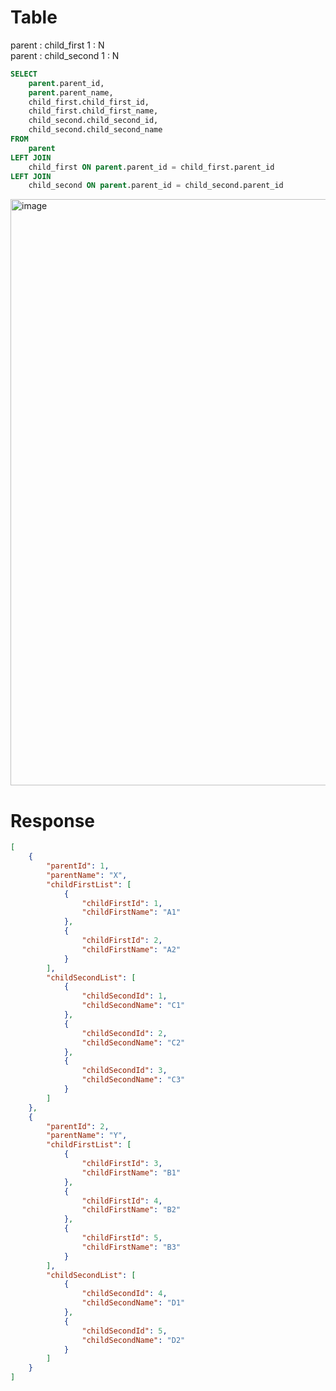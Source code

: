 
# Table
parent : child_first   1 : N <br>
parent : child_second  1 : N

```SQL
SELECT
    parent.parent_id,
    parent.parent_name,
    child_first.child_first_id,
    child_first.child_first_name,
    child_second.child_second_id,
    child_second.child_second_name
FROM
    parent
LEFT JOIN
    child_first ON parent.parent_id = child_first.parent_id
LEFT JOIN
    child_second ON parent.parent_id = child_second.parent_id
```
<img width="938" alt="image" src="https://github.com/ryuutakariya/spring-experiment/assets/60653335/bcd2db8e-9404-4d1b-94dd-16b5ec245ac8">


# Response
```json
[
	{
		"parentId": 1,
		"parentName": "X",
		"childFirstList": [
			{
				"childFirstId": 1,
				"childFirstName": "A1"
			},
			{
				"childFirstId": 2,
				"childFirstName": "A2"
			}
		],
		"childSecondList": [
			{
				"childSecondId": 1,
				"childSecondName": "C1"
			},
			{
				"childSecondId": 2,
				"childSecondName": "C2"
			},
			{
				"childSecondId": 3,
				"childSecondName": "C3"
			}
		]
	},
	{
		"parentId": 2,
		"parentName": "Y",
		"childFirstList": [
			{
				"childFirstId": 3,
				"childFirstName": "B1"
			},
			{
				"childFirstId": 4,
				"childFirstName": "B2"
			},
			{
				"childFirstId": 5,
				"childFirstName": "B3"
			}
		],
		"childSecondList": [
			{
				"childSecondId": 4,
				"childSecondName": "D1"
			},
			{
				"childSecondId": 5,
				"childSecondName": "D2"
			}
		]
	}
]
```
